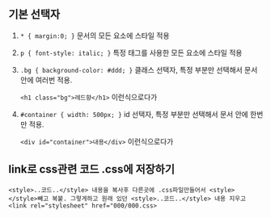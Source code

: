 ## 기본 선택자

1. ```* { margin:0; }``` 문서의 모든 요소에 스타일 적용
2. ```p { font-style: italic; }``` 특정 태그를 사용한 모든 요소에 스타일 적용
3. ```.bg { background-color: #ddd; }``` 클래스 선택자, 특정 부분만 선택해서 문서 안에 여러번 적용. 

    ```<h1 class="bg">레드향</h1>``` 이런식으로다가 
4. ```#container { width: 500px; }``` id 선택자, 특정 부분만 선택해서 문서 안에 한번만 적용.

    ```<div id="container">내용</div>``` 이런식으로다가

## link로 css관련 코드 .css에 저장하기

```<style>..코드..</style> 내용을 복사후 다른곳에 .css파일만들어서 <style></style>빼고 복붙. 그렇게하고 원래 있던 <style>..코드..</style> 내용 지우고 <link rel="stylesheet" href="000/000.css>```